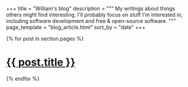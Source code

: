 +++
title = "William's blog"
description = """
My writings about things others might find interesting.
I'll probably focus on stuff I'm interested in, including software development
and free & open-source software.
"""
page_template = "blog_article.html"
sort_by = "date"
+++

{% for post in section.pages %}
  <h1><a href="{{ post.permalink }}">{{ post.title }}</a></h1>
{% endfor %}
